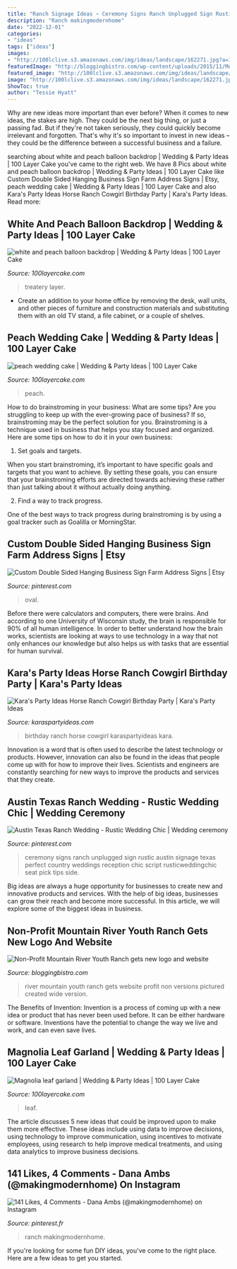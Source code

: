 ```yaml
---
title: "Ranch Signage Ideas ~ Ceremony Signs Ranch Unplugged Sign Rustic Austin Signage Texas Perfect Country Weddings Reception Chic Script Rusticweddingchic Seat Pick Tips Side"
description: "Ranch makingmodernhome"
date: "2022-12-01"
categories:
- "ideas"
tags: ["ideas"]
images:
- "http://100lclive.s3.amazonaws.com/img/ideas/landscape/162271.jpg?a=1592032781.3507"
featuredImage: "http://bloggingbistro.com/wp-content/uploads/2015/11/MountainRiverLogo.png"
featured_image: "http://100lclive.s3.amazonaws.com/img/ideas/landscape/162271.jpg?a=1592032781.3507"
image: "http://100lclive.s3.amazonaws.com/img/ideas/landscape/162271.jpg?a=1592032781.3507"
ShowToc: true
author: "Tessie Hyatt"
---
```



Why are new ideas more important than ever before?
When it comes to new ideas, the stakes are high. They could be the next big thing, or just a passing fad. But if they're not taken seriously, they could quickly become irrelevant and forgotten. That's why it's so important to invest in new ideas – they could be the difference between a successful business and a failure.

	

		
searching about white and peach balloon backdrop | Wedding &amp; Party Ideas | 100 Layer Cake you've came to the right web. We have 8 Pics about white and peach balloon backdrop | Wedding &amp; Party Ideas | 100 Layer Cake like Custom Double Sided Hanging Business Sign Farm Address Signs | Etsy, peach wedding cake | Wedding &amp; Party Ideas | 100 Layer Cake and also Kara&#039;s Party Ideas Horse Ranch Cowgirl Birthday Party | Kara&#039;s Party Ideas. Read more:
		
    
## White And Peach Balloon Backdrop | Wedding &amp; Party Ideas | 100 Layer Cake

<img loading=lazy src="http://100lclive.s3.amazonaws.com/img/ideas/landscape/219321.jpg?a=1616957169.0683" onerror="this.onerror=null;this.src='https://tse1.mm.bing.net/th?id=OIP.B5lwRxeMm6WovTmcLm3h1gDIEs&amp;pid=15.1';" alt="white and peach balloon backdrop | Wedding &amp; Party Ideas | 100 Layer Cake">

_Source: 100layercake.com_

>treatery layer. 

	

- Create an addition to your home office by removing the desk, wall units, and other pieces of furniture and construction materials and substituting them with an old TV stand, a file cabinet, or a couple of shelves.

    
## Peach Wedding Cake | Wedding &amp; Party Ideas | 100 Layer Cake

<img loading=lazy src="http://100lclive.s3.amazonaws.com/img/ideas/landscape/162271.jpg?a=1592032781.3507" onerror="this.onerror=null;this.src='https://tse1.mm.bing.net/th?id=OIP.12xATGAuTm1q1xYnvSCa8QHaK2&amp;pid=15.1';" alt="peach wedding cake | Wedding &amp; Party Ideas | 100 Layer Cake">

_Source: 100layercake.com_

>peach. 

	

How to do brainstroming in your business: What are some tips?
Are you struggling to keep up with the ever-growing pace of business? If so, brainstroming may be the perfect solution for you. Brainstroming is a technique used in business that helps you stay focused and organized. Here are some tips on how to do it in your own business: 
1. Set goals and targets.

When you start brainstroming, it’s important to have specific goals and targets that you want to achieve. By setting these goals, you can ensure that your brainstroming efforts are directed towards achieving these rather than just talking about it without actually doing anything. 

2. Find a way to track progress.

One of the best ways to track progress during brainstroming is by using a goal tracker such as Goalilla or MorningStar.

    
## Custom Double Sided Hanging Business Sign Farm Address Signs | Etsy

<img loading=lazy src="https://i.pinimg.com/originals/d2/2b/65/d22b652ea7e1d6799072e28216ae6895.jpg" onerror="this.onerror=null;this.src='https://tse2.mm.bing.net/th?id=OIP.jMMv5YTUOQ_6u_w7pdSG3QHaEu&amp;pid=15.1';" alt="Custom Double Sided Hanging Business Sign Farm Address Signs | Etsy">

_Source: pinterest.com_

>oval. 

	

Before there were calculators and computers, there were brains. And according to one University of Wisconsin study, the brain is responsible for 90% of all human intelligence. In order to better understand how the brain works, scientists are looking at ways to use technology in a way that not only enhances our knowledge but also helps us with tasks that are essential for human survival.

    
## Kara&#039;s Party Ideas Horse Ranch Cowgirl Birthday Party | Kara&#039;s Party Ideas

<img loading=lazy src="https://karaspartyideas.com/wp-content/uploads/2017/07/Horse-Ranch-Cowgirl-Birthday-Party-via-Karas-Party-Ideas-KarasPartyIdeas.com27.jpg" onerror="this.onerror=null;this.src='https://tse4.mm.bing.net/th?id=OIP.ZBINtGiGSU_1pUEMr_ARQQHaJ3&amp;pid=15.1';" alt="Kara&#039;s Party Ideas Horse Ranch Cowgirl Birthday Party | Kara&#039;s Party Ideas">

_Source: karaspartyideas.com_

>birthday ranch horse cowgirl karaspartyideas kara. 

	

Innovation is a word that is often used to describe the latest technology or products. However, innovation can also be found in the ideas that people come up with for how to improve their lives. Scientists and engineers are constantly searching for new ways to improve the products and services that they create.

    
## Austin Texas Ranch Wedding - Rustic Wedding Chic | Wedding Ceremony

<img loading=lazy src="https://i.pinimg.com/originals/6b/41/f4/6b41f4bfac080d28e83bad7a3a86b7ce.jpg" onerror="this.onerror=null;this.src='https://tse3.mm.bing.net/th?id=OIP.EpTvQOd-kQSxnENNjXmMegHaLH&amp;pid=15.1';" alt="Austin Texas Ranch Wedding - Rustic Wedding Chic | Wedding ceremony">

_Source: pinterest.com_

>ceremony signs ranch unplugged sign rustic austin signage texas perfect country weddings reception chic script rusticweddingchic seat pick tips side. 

	

Big ideas are always a huge opportunity for businesses to create new and innovative products and services. With the help of big ideas, businesses can grow their reach and become more successful. In this article, we will explore some of the biggest ideas in business.

    
## Non-Profit Mountain River Youth Ranch Gets New Logo And Website

<img loading=lazy src="http://bloggingbistro.com/wp-content/uploads/2015/11/MountainRiverLogo.png" onerror="this.onerror=null;this.src='https://tse4.mm.bing.net/th?id=OIP.WfSZ0ZjYbg87uHN_RNQI9wHaFJ&amp;pid=15.1';" alt="Non-Profit Mountain River Youth Ranch gets new logo and website">

_Source: bloggingbistro.com_

>river mountain youth ranch gets website profit non versions pictured created wide version. 

	

The Benefits of Invention:
Invention is a process of coming up with a new idea or product that has never been used before. It can be either hardware or software. Inventions have the potential to change the way we live and work, and can even save lives.

    
## Magnolia Leaf Garland | Wedding &amp; Party Ideas | 100 Layer Cake

<img loading=lazy src="http://100lclive.s3.amazonaws.com/img/ideas/landscape/131936.jpg?a=1614131957.6703" onerror="this.onerror=null;this.src='https://tse1.mm.bing.net/th?id=OIP.e2S8WNLipj9rHQ5sgiWcbAHaLH&amp;pid=15.1';" alt="Magnolia leaf garland | Wedding &amp; Party Ideas | 100 Layer Cake">

_Source: 100layercake.com_

>leaf. 

	

The article discusses 5 new ideas that could be improved upon to make them more effective. These ideas include using data to improve decisions, using technology to improve communication, using incentives to motivate employees, using research to help improve medical treatments, and using data analytics to improve business decisions.

    
## 141 Likes, 4 Comments - Dana Ambs (@makingmodernhome) On Instagram

<img loading=lazy src="https://i.pinimg.com/736x/f9/57/b7/f957b74036a29e00fa7367f3fb766c68--open-houses-today-comment.jpg" onerror="this.onerror=null;this.src='https://tse1.mm.bing.net/th?id=OIP.ahUaw9StmllEqdtOMAdEpgHaFj&amp;pid=15.1';" alt="141 Likes, 4 Comments - Dana Ambs (@makingmodernhome) on Instagram">

_Source: pinterest.fr_

>ranch makingmodernhome. 

	

If you're looking for some fun DIY ideas, you've come to the right place. Here are a few ideas to get you started.


